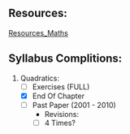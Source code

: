 ## Resources:
[Resources_Maths](Resources_Maths.md)

## Syllabus Complitions:
1. Quadratics:
	- [ ]  Exercises (FULL) 
	- [x] End Of Chapter
	- [ ] Past Paper (2001 - 2010)
		- Revisions:
		- [ ] 4 Times?